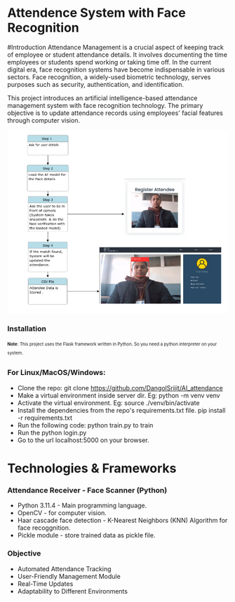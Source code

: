 # Attendence System with Face Recognition
#Introduction
Attendance Management is a crucial aspect of keeping track of employee or student attendance details. It involves documenting the time employees or students spend working or taking time off. In the current digital era, face recognition systems have become indispensable in various sectors. Face recognition, a widely-used biometric technology, serves purposes such as security, authentication, and identification.

This project introduces an artificial intelligence-based attendance management system with face recognition technology. The primary objective is to update attendance records using employees' facial features through computer vision.

![UCD](UCD.png)


### Installation
<sub><sup>__Note__: This project uses the Flask framework written in Python. So you need a python interpreter on your system.</sup></sub>
### For Linux/MacOS/Windows:
+ Clone the repo:
    git clone https://github.com/DangolSrijit/AI_attendance
+ Make a virtual environment inside server dir. Eg:
    python -m venv venv
+ Activate the virtual environment. Eg:
    source ./venv/bin/activate
+ Install the dependencies from the repo's requirements.txt file. pip install -r requirements.txt
+ Run the following code: python train.py to train
+ Run the python login.py
+ Go to the url localhost:5000 on your browser.

# Technologies & Frameworks
### Attendance Receiver - Face Scanner (Python)
+ Python 3.11.4 - Main programming language.
+ OpenCV - for computer vision.
+ Haar cascade face detection - K-Nearest Neighbors (KNN) Algorithm for face recoggnition.
+ Pickle module - store trained data as pickle file.

### Objective
+ Automated Attendance Tracking
+ User-Friendly Management Module
+ Real-Time Updates
+ Adaptability to Different Environments


